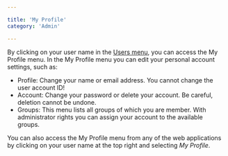 ```yaml
---

title: 'My Profile'
category: 'Admin'

---
```


By clicking on your user name in the [Users menu](ref:#admin-administrator-account-users), you can access the My Profile menu. In the My Profile menu you can edit your personal account settings, such as:

  * Profile: Change your name or email address. You cannot change the user account ID!
  * Account: Change your password or delete your account. Be careful, deletion cannot be undone.
  * Groups: This menu lists all groups of which you are member. With administrator rights you can assign your account to the available groups.

You can also access the My Profile menu from any of the web applications by clicking on your user name at the top right and selecting _My Profile_.